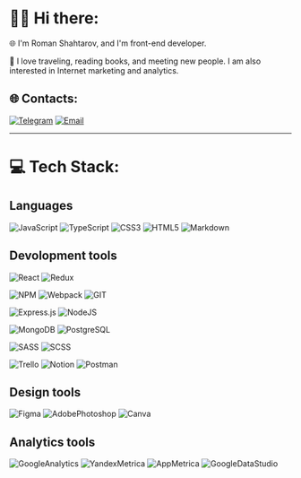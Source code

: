 # 🙋‍♂️ Hi there:

🌐 I'm Roman Shahtarov, and I'm front-end developer.

🔭 I love traveling, reading books, and meeting new people. I am also interested in Internet marketing and analytics.

## 🌐 Сontacts:

[![Telegram](https://img.shields.io/badge/Telegram-0088CC?style=for-the-badge&logo=telegram&logoColor=white)](https://t.me/shahtarov) [![Email](https://img.shields.io/badge/Email-000000?style=for-the-badge&logo=email&logoColor=white)](mailto:shahtarov-ro@ya.ru)

---

# 💻 Tech Stack:

## Languages

![JavaScript](https://img.shields.io/badge/javascript-%23323330.svg?style=for-the-badge&logo=javascript&logoColor=%23F7DF1E) ![TypeScript](https://img.shields.io/badge/typescript-%23007ACC.svg?style=for-the-badge&logo=typescript&logoColor=white) ![CSS3](https://img.shields.io/badge/css3-%231572B6.svg?style=for-the-badge&logo=css3&logoColor=white) ![HTML5](https://img.shields.io/badge/html5-%23E34F26.svg?style=for-the-badge&logo=html5&logoColor=white) ![Markdown](https://img.shields.io/badge/markdown-%23000000.svg?style=for-the-badge&logo=markdown&logoColor=white)

## Devolopment tools

![React](https://img.shields.io/badge/react-%2320232a.svg?style=for-the-badge&logo=react&logoColor=%2361DAFB) ![Redux](https://img.shields.io/badge/redux-%23593d88.svg?style=for-the-badge&logo=redux&logoColor=white)

![NPM](https://img.shields.io/badge/NPM-CC0000?style=for-the-badge&logo=npm&logoColor=white) ![Webpack](https://img.shields.io/badge/webpack-%238DD6F9.svg?style=for-the-badge&logo=webpack&logoColor=black) ![GIT](https://img.shields.io/badge/Git-F05032?style=for-the-badge&logo=git&logoColor=white)

![Express.js](https://img.shields.io/badge/express.js-%23404d59.svg?style=for-the-badge&logo=express&logoColor=%2361DAFB) ![NodeJS](https://img.shields.io/badge/node.js-6DA55F?style=for-the-badge&logo=node.js&logoColor=white)

![MongoDB](https://img.shields.io/badge/MongoDB-%234ea94b.svg?style=for-the-badge&logo=mongodb&logoColor=white) ![PostgreSQL](https://img.shields.io/badge/PostgreSQL-003366?style=for-the-badge&logo=postgresql&logoColor=white)

![SASS](https://img.shields.io/badge/SASS-hotpink.svg?style=for-the-badge&logo=SASS&logoColor=white) ![SCSS](https://img.shields.io/badge/SCSS-FF69B4?style=for-the-badge&logo=sass&logoColor=white)

![Trello](https://img.shields.io/badge/Trello-%23026AA7.svg?style=for-the-badge&logo=Trello&logoColor=white) ![Notion](https://img.shields.io/badge/Notion-%23000000.svg?style=for-the-badge&logo=notion&logoColor=white) ![Postman](https://img.shields.io/badge/Postman-FF6C37?style=for-the-badge&logo=postman&logoColor=white)

## Design tools

![Figma](https://img.shields.io/badge/figma-%23F24E1E.svg?style=for-the-badge&logo=figma&logoColor=white) ![AdobePhotoshop](https://img.shields.io/badge/Adobe%20Photoshop-1A4876?style=for-the-badge&logo=adobe-photoshop&logoColor=white) ![Canva](https://img.shields.io/badge/Canva-FFD700?style=for-the-badge&logo=canva&logoColor=black)

## Analytics tools

![GoogleAnalytics](https://img.shields.io/badge/Google%20Analytics-F9AB00?style=for-the-badge&logo=google-analytics&logoColor=white) ![YandexMetrica](https://img.shields.io/badge/Yandex%20Metrica-FFD700?style=for-the-badge&logo=yandex&logoColor=black) ![AppMetrica](https://img.shields.io/badge/App%20Metrica-FFD700?style=for-the-badge&logo=yandex&logoColor=black) ![GoogleDataStudio](https://img.shields.io/badge/Google%20Data%20Studio-1A73E8?style=for-the-badge&logo=google-data-studio&logoColor=white)
